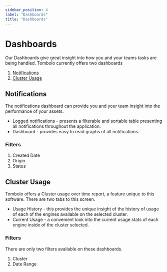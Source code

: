 ```yaml
---
sidebar_position: 4
label: "Dashboards"
title: "Dashboards"
---
```


# Dashboards

Our Dashboards give great insight into how you and your teams tasks are being handled. Tombolo currently offers two dashboards

1. [Notifications](#notifications)
2. [Cluster Usage](#cluster-usage)

## Notifications

The notifications dashboard can provide you and your team insight into the performance of your assets.

<ul>
<li>Logged notifications - presents a filterable and sortable table presenting all notifications throughout the application.</li>
<li>Dashboard - provides easy to read graphs of all notifications.</li>
</ul>

### Filters

1. Created Date
2. Origin
3. Status

## Cluster Usage

Tombolo offers a Cluster usage over time report, a feature unique to this software. There are two tabs to this screen.

<ul> 
<li>Usage History - this provides the unique insight of the history of usage of each of the engines available on the selected cluster.</li>
<li>Current Usage - a convenient look into the current usage stats of each engine inside of the cluster selected. </li>
</ul>

### Filters

There are only two filters available on these dashboards.

1. Cluster
2. Date Range
